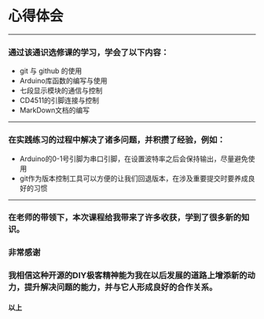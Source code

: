 # 心得体会
---
### 通过该通识选修课的学习，学会了以下内容：
   * git 与 github 的使用
   * Arduino库函数的编写与使用
   * 七段显示模块的通信与控制
   * CD4511的引脚连接与控制
   * MarkDown文档的编写
   ---

### 在实践练习的过程中解决了诸多问题，并积攒了经验，例如：
   * Arduino的0-1号引脚为串口引脚，在设置波特率之后会保持输出，尽量避免使用
   * git作为版本控制工具可以方便的让我们回退版本，在涉及重要提交时要养成良好的习惯
---
### 在老师的带领下，本次课程给我带来了许多收获，学到了很多新的知识。
### 非常感谢
### 我相信这种开源的DIY极客精神能为我在以后发展的道路上增添新的动力，提升解决问题的能力，并与它人形成良好的合作关系。
#### 以上
